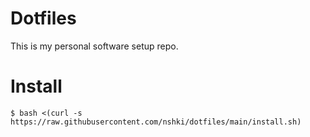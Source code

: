 Dotfiles
========

This is my personal software setup repo.


# Install

```
$ bash <(curl -s https://raw.githubusercontent.com/nshki/dotfiles/main/install.sh)
```
